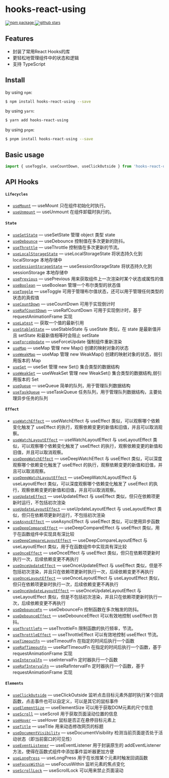 <div>
  <h1>
    hooks-react-using
  </h1>
  <sup>
    <a href="https://www.npmjs.com/package/hooks-react-using">
       <img src="https://img.shields.io/npm/v/hooks-react-using.svg" alt="npm package" />
    </a>
     <a href="https://github.com/laterly/hooks-react-using/">
       <img src="https://img.shields.io/github/stars/laterly/hooks-react-using?style=social" alt="github stars" />
    </a>
  </sup>
</div>

<!-- ## hooks-react-using

![npm](https://img.shields.io/npm/v/hooks-react-using)
![GitHub stars](https://img.shields.io/github/stars/laterly/hooks-react-using?style=social) -->


## Features

* 封装了常用React Hooks的库
* 更轻松地管理组件中的状态和逻辑
* 支持 TypeScript


## Install

by using `npm`:

```bash
$ npm install hooks-react-using --save
```

by using `yarn`:

```bash
$ yarn add hooks-react-using
```

by using `pnpm`:

```bash
$ pnpm install hooks-react-using --save
```


## Basic usage

```ts
import { useToggle, useCountDown, useClickOutside } from 'hooks-react-using';
```

## API Hooks

#### `Lifecycles`

- [`useMount`](https://github.com/laterly/hooks-react-using/blob/master/docs/life-cycle/use-mount/useMount.md) &mdash; useMount 只在组件初始化时执行。
- [`useUnmount`](https://github.com/laterly/hooks-react-using/blob/master/docs/life-cycle/use-unmount/useUnmount.md) &mdash; useUnmount 在组件卸载时执行的。
  <br/>

#### `State`

- [`useSetState`](https://github.com/laterly/hooks-react-using/blob/master/docs/state/use-set-state/useSetState.md) &mdash; useSetState 管理 object 类型 state
- [`useDebounce`](https://github.com/laterly/hooks-react-using/blob/master/docs/state/use-debounce/useDebounce.md) &mdash; useDebounce 控制值在多次更新的防抖。
- [`useThrottle`](https://github.com/laterly/hooks-react-using/blob/master/docs/state/use-thtottle/useThrottle.md) &mdash; useThrottle 控制值在多次更新的节流。
- [`useLocalStorageState`](https://github.com/laterly/hooks-react-using/blob/master/docs/state/use-local-storage-state/useLocalStorageState.md) &mdash; useLocalStorageState 将状态持久化到 localStorage 本地存储中
- [`useSessionStorageState`](https://github.com/laterly/hooks-react-using/blob/master/docs/state/use-session-storage-state/useSessionStorageState.md) &mdash; useSessionStorageState 将状态持久化到 sessionStorage 本地存储中
- [`usePrevious`](https://github.com/laterly/hooks-react-using/blob/master/docs/state/use-previous/usePrevious.md) &mdash; usePrevious 用来获取组件上一次渲染时某个状态或属性的值
- [`useBoolean`](https://github.com/laterly/hooks-react-using/blob/master/docs/state/use-boolean/useBoolean.md) &mdash; useBoolean 管理一个布尔类型的状态值
- [`useToggle`](https://github.com/laterly/hooks-react-using/blob/master/docs/state/use-toggle/useToggle.md) &mdash; useToggle 可用于管理布尔值状态，还可以用于管理任何类型的状态的真假值
- [`useCountDown`](https://github.com/laterly/hooks-react-using/blob/master/docs/state/use-count-down/useCountDown.md) &mdash; useCountDown 可用于实现倒计时
- [`useRafCountDown`](https://github.com/laterly/hooks-react-using/blob/master/docs/state/use-raf-count-down/useRafCountDown.md) &mdash; useRafCountDown 可用于实现倒计时，基于 requestAnimationFrame 实现
- [`useLatest`](https://github.com/laterly/hooks-react-using/blob/master/docs/state/use-latest/useLatest.md) &mdash; 获取一个值的最新引用
- [`useStableState`](https://github.com/laterly/hooks-react-using/blob/master/docs/state/use-stable-state/useStableState.md) &mdash; useStableState 与 useState 类似，在 state 是最新值并且 setState 和最新值相等时会阻止 setState
- [`useForceUpdate`](https://github.com/laterly/hooks-react-using/blob/master/docs/state/use-force-update/useForceUpdate.md) &mdash; useForceUpdate 强制组件重新渲染
- [`useMap`](https://github.com/laterly/hooks-react-using/blob/master/docs/state/use-map/useMap.md) &mdash; useMap 管理 new Map() 创建的映射对象的状态
- [`useWeakMap`](https://github.com/laterly/hooks-react-using/blob/master/docs/state/use-weak-map/useWeakMap.md) &mdash; useMap 管理 new WeakMap() 创建的映射对象的状态，弱引用版本的 Map
- [`useSet`](https://github.com/laterly/hooks-react-using/blob/master/docs/state/use-set/useSet.md) &mdash; useSet 管理 new Set() 集合类型的数据结构
- [`useWeakSet`](https://github.com/laterly/hooks-react-using/blob/master/docs/state/use-weak-set/useWeakSet.md) &mdash; useWeakSet 管理 new WeakSet() 集合类型的数据结构,弱引用版本的 Set
- [`useQueue`](https://github.com/laterly/hooks-react-using/blob/master/docs/state/use-queue/useQueue.md) &mdash; useQueue 简单的队列，用于管理队列数据结构
- [`useTaskQueue`](https://github.com/laterly/hooks-react-using/blob/master/docs/state/use-task-queue/useTaskQueue.md) &mdash; useTaskQueue 任务队列，用于管理队列数据结构，主要处理异步任务的队列
  <br/>

#### `Effect`

- [`useWatchEffect`](https://github.com/laterly/hooks-react-using/blob/master/docs/effect/use-watch-effect/useWatchEffect.md) &mdash; useWatchEffect 与 useEffect 类似，可以观察哪个依赖变化触发了 useEffect 的执行，观察依赖变更的新值和旧值，并且可以取消观察。
- [`useWatchLayoutEffect`](https://github.com/laterly/hooks-react-using/blob/master/docs/effect/use-watch-layout-effect/useWatchLayoutEffect.md) &mdash; useWatchLayoutEffect 与 useLayoutEffect 类似，可以观察哪个依赖变化触发了 useEffect 的执行，观察依赖变更的新值和旧值，并且可以取消观察。
- [`useDeepWatchEffect`](https://github.com/laterly/hooks-react-using/blob/master/docs/effect/use-deep-watch-effect/useDeepWatchEffect.md) &mdash; useDeepWatchEffect 与 useEffect 类似，可以深度观察哪个依赖变化触发了 useEffect 的执行，观察依赖变更的新值和旧值，并且可以取消观察。
- [`useDeepWatchLayoutEffect`](https://github.com/laterly/hooks-react-using/blob/master/docs/effect/use-deep-watch-layout-effect/useDeepWatchLayoutEffect.md) &mdash; useDeepWatchLayoutEffect 与 useLayoutEffect 类似，可以深度观察哪个依赖变化触发了 useEffect 的执行，观察依赖变更的新值和旧值，并且可以取消观察。
- [`useUpdateEffect`](https://github.com/laterly/hooks-react-using/blob/master/docs/effect/use-update-effect/useUpdateEffect.md) &mdash; useUpdateEffect 与 useEffect 类似，但只在依赖项更新时运行，不包括初次渲染
- [`useUpdateLayoutEffect`](https://github.com/laterly/hooks-react-using/blob/master/docs/effect/use-update-layout-effect/useUpdateLayoutEffect.md) &mdash; useUpdateLayoutEffect 与 useLayoutEffect 类似，但只在依赖项更新时运行，不包括初次渲染
- [`useAsyncEffect`](https://github.com/laterly/hooks-react-using/blob/master/docs/effect/use-async-effect/useAsyncEffect.md) &mdash; useAsyncEffect 与 useEffect 类似，可以使用异步函数
- [`useDeepCompareEffect`](https://github.com/laterly/hooks-react-using/blob/master/docs/effect/use-deep-compare-effect/useDeepCompareEffect.md) &mdash; useDeepCompareEffect 与 useEffect 类似，用于在函数组件中实现具有深比较
- [`useDeepCompareLayoutEffect`](https://github.com/laterly/hooks-react-using/blob/master/docs/effect/use-deep-compare-layout-effect/useDeepCompareLayoutEffect.md) &mdash; useDeepCompareLayoutEffect 与 useLayoutEffect 类似，用于在函数组件中实现具有深比较
- [`useOnceEffect`](https://github.com/laterly/hooks-react-using/blob/master/docs/effect/use-once-effect/useOnceEffect.md) &mdash; useOnceEffect 与 useEffect 类似，但只在依赖项更新时执行一次，后续依赖变更不再执行
- [`useOnceUpdateEffect`](https://github.com/laterly/hooks-react-using/blob/master/docs/effect/use-once-update-effect/useOnceUpdateEffect.md) &mdash; useOnceUpdateEffect 与 useEffect 类似，但是不包括初次渲染，并且只在依赖项更新时执行一次，后续依赖变更不再执行
- [`useOnceLayoutEffect`](https://github.com/laterly/hooks-react-using/blob/master/docs/effect/use-once-layout-effect/useOnceLayoutEffect.md) &mdash; useOnceLayoutEffect 与 useLayoutEffect 类似，但只在依赖项更新时执行一次，后续依赖变更不再执行
- [`useOnceUpdateLayoutEffect`](https://github.com/laterly/hooks-react-using/blob/master/docs/effect/use-once-update-layout-effect/useOnceUpdateLayoutEffect.md) &mdash; useOnceUpdateLayoutEffect 与 useLayoutEffect 类似，但是不包括初次渲染，并且只在依赖项更新时执行一次，后续依赖变更不再执行
- [`useDebounceFn`](https://github.com/laterly/hooks-react-using/blob/master/docs/effect/use-debounce-fn/useDebounceFn.md) &mdash; useDebounceFn 控制函数在多次触发的防抖。
- [`useDebounceEffect`](https://github.com/laterly/hooks-react-using/blob/master/docs/effect/use-debounce-effect/useDebounceEffect.md) &mdash; useDebounceEffect 可以有效地控制 useEffect 防抖。
- [`useThrottleFn`](https://github.com/laterly/hooks-react-using/blob/master/docs/effect/use-throttle-fn/useThrottleFn.md) &mdash; useThrottleFn 限制函数的执行频率，节流。
- [`useThrottleEffect`](https://github.com/laterly/hooks-react-using/blob/master/docs/effect/use-throttle-effect/useThrottleEffect.md) &mdash; useThrottleEffect 可以有效地控制 useEffect 节流。
- [`useTimeoutFn`](https://github.com/laterly/hooks-react-using/blob/master/docs/effect/use-timeout-fn/useTimeoutFn.md) &mdash; useTimeoutFn 在指定的时间后执行一个函数
- [`useRafTimeoutFn`](https://github.com/laterly/hooks-react-using/blob/master/docs/effect/use-raf-timeout-fn/useRafTimeoutFn.md) &mdash; useRafTimeoutFn 在指定的时间后执行一个函数，基于 requestAnimationFrame 实现
- [`useIntervalFn`](https://github.com/laterly/hooks-react-using/blob/master/docs/effect/use-interval-fn/useIntervalFn.md) &mdash; useIntervalFn 定时器执行一个函数
- [`useRafIntervalFn`](https://github.com/laterly/hooks-react-using/blob/master/docs/effect/use-raf-interval-fn/useRafIntervalFn.md) &mdash; useRafIntervalFn 定时器执行一个函数，基于 requestAnimationFrame 实现
  <br/>

#### `Elements`

- [`useClickOutside`](https://github.com/laterly/hooks-react-using/blob/master/docs/elements/use-click-outside/useClickOutside.md) &mdash; useClickOutside 监听点击目标元素外部时执行某个回调函数，点击事件也可以自定义，可以是其它的鼠标事件
- [`useElementSize`](https://github.com/laterly/hooks-react-using/blob/master/docs/elements/use-element-size/useElementSize.md) &mdash; useElementSize 可以用于获取DOM元素的尺寸信息
- [`useScroll`](https://github.com/laterly/hooks-react-using/blob/master/docs/elements/use-scroll/useScroll.md) &mdash; useScroll 用于获取页面滚动位置的信息
- [`useHover`](https://github.com/laterly/hooks-react-using/blob/master/docs/elements/use-hover/useHover.md) &mdash; useHover 鼠标是否正在悬停目标元素上
- [`useTitle`](https://github.com/laterly/hooks-react-using/blob/master/docs/elements/use-title/useTitle.md) &mdash; useTitle 用来动态修改网页的标题
- [`useDocumentVisibility`](https://github.com/laterly/hooks-react-using/blob/master/docs/elements/use-document-visibility/useDocumentVisibility.md) &mdash; useDocumentVisibility 检测当前页面是否处于活动状态（即当前窗口的可见性）
- [`useEventListener`](https://github.com/laterly/hooks-react-using/blob/master/docs/elements/use-event-listener/useEventListener.md) &mdash; useEventListener 用于封装原生的 addEventListener 方法，使得在函数式组件中添加事件监听器更加方便
- [`useLongPress`](https://github.com/laterly/hooks-react-using/blob/master/docs/elements/use-long-press/useLongPress.md) &mdash; useLongPress 用于在长按某个元素时触发回调函数
- [`useFocusWithin`](https://github.com/laterly/hooks-react-using/blob/master/docs/elements/use-focus-within/useFocusWithin.md) &mdash; useFocusWithin 监听元素的焦点变化
- [`useScrollLock`](https://github.com/laterly/hooks-react-using/blob/master/docs/elements/use-scroll-lock/useScrollLock.md) &mdash; useScrollLock 可以用来禁止页面滚动
